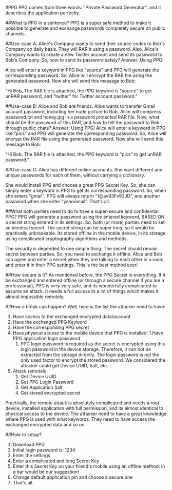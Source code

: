 #PPG
PPG comes from three words: "Private Password Generator", and it describes the application perfectly.

##What is PPG in a sentence?
PPG is a super safe method to make it possible to generate and exchange passwords completely secure on public channels.

##Use-case A:
Alice's Company wants to send their source codes to Bob's Company on daily basis. They will RAR it using a password. Also, Alice's Company wants to create a new Twitter account and send its password to Bob's Company. So, how to send its password safely? Answer: Using PPG!

Alice will enter a keyword in PPG like "source" and PPG will generate the corresponding password. So, Alice will encrypt the RAR file using the generated password. Now she will send this message to Bob:

"Hi Bob,
The RAR file is attached, the PPG keyword is "source" to get unRAR password, and "twitter" for Twitter account password."

##Use-case B:
Alice and Bob are friends. Alice wants to transfer Gmail account password, including her nude picture to Bob. Alice will compress password.txt and honey.jpg in a password protected RAR file. 
Now, what should be the password of this RAR, and how to tell the password to Bob through public chats? Answer: Using PPG!
Alice will enter a keyword in PPG like "pics" and PPG will generate the corresponding password. So, Alice will encrypt the RAR file using the generated password. Now she will send this message to Bob:

"Hi Bob,
The RAR file is attached, the PPG keyword is "pics" to get unRAR password."

##Use-case C:
Alice has different online accounts. She want different and unique passwords for each of them, without carrying a dictionary.

She would install PPG and choose a great PPG Secret Key. So, she can simply enter a keyword in PPG to get its corresponding password. So, when she enters "gmail", PPG will always return "1@av93Fv93JD", and another password when she enter "yahoomail". That's all.

##What both parties need to do to have a super-secure and confidential PPG?
PPG will generate a password using the entered keyword, BASED ON a secret string entered in its settings. So, both (or more) parties need to set an identical secret. The secret string can be super long, so it would be practically unbreakable. Its stored offline in the mobile device, in its storage using complicated cryptography algorithms and methods.

The security is depended to one simple thing: The secret should remain secret between parties. So, you need to exchange it offline. Alice and Bob can agree and enter a secret when they are talking to each other in a room, and enter it in their PPG settings. This is the best method ever!

##How secure is it?
As mentioned before, the PPG Secret is everything. If it be exchanged and entered offline (or through a secure channel if you are a professional), PPG is very very safe, and its wonderfully complicated to assume an attack. It needs a full access to a lot of things which makes it almost impossible remotely.

##How a break can happen?
Well, here is the list the attacker need to have:

1. Have access to the exchanged encrypted data/account
2. Have the exchanged PPG Keyword
3. Have the corresponding PPG secret
  1. Have physical access to the mobile device that PPG is installed:
    1.Have PPG application login password
      1. PPG login password is required as the secret is encrypted using this login password in the device storage. Therefore, it can not be extracted from the storage directly. The login password is not the only used factor to encrypt the stored password. We considered the attacker could get Device UUID, Salt, etc.
  2. Attack remotely:
      1. Get Device UUID
      2. Get PPG Login Password
      3. Get Application Salt
      4. Get stored encrypted secret

Practically, the remote attack is absolutely complicated and needs a root device, installed application with full permission, and its almost identical to physical access to the device. The attacker need to have a great knowledge where PPG is used with what keywords. They need to have access the exchanged encrypted data and so on.

##How to setup?
1. Download PPG
2. Initial login password is: 1234
3. Enter the settings
4. Enter a complicated and long Secret Key
5. Enter this Secret Key on your friend's mobile using an offline method: in a bar would be our suggestion!
6. Change default application pin and choose a secure one
7. That's all.